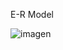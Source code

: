 E-R Model

![imagen](https://github.com/PabloMM19/pokemonDB/assets/93140142/3e3b7fca-a936-481a-9dfd-0eec5f5c18a6)
